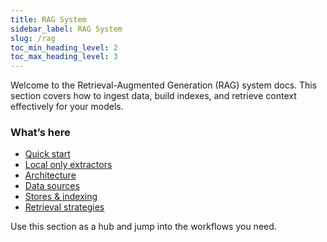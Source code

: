 ```yaml
---
title: RAG System
sidebar_label: RAG System
slug: /rag
toc_min_heading_level: 2
toc_max_heading_level: 3
---
```


Welcome to the Retrieval-Augmented Generation (RAG) system docs. This section covers how to ingest data, build indexes, and retrieve context effectively for your models.

### What’s here

- [Quick start](/docs/rag/quick-start)
- [Local only extractors](/docs/rag/local-only-extractors)
- [Architecture](/docs/rag/architecture)
- [Data sources](/docs/rag/data-sources)
- [Stores & indexing](/docs/rag/stores-and-indexing)
- [Retrieval strategies](/docs/rag/retrieval-strategies)

Use this section as a hub and jump into the workflows you need.
